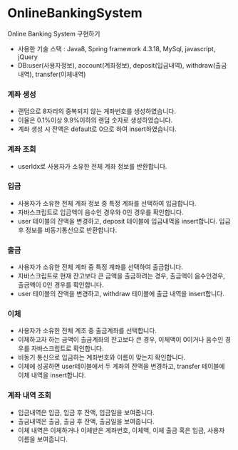 # OnlineBankingSystem
Online Banking System 구현하기

* 사용한 기술 스택 : Java8, Spring framework 4.3.18, MySql, javascript, jQuery
* DB:user(사용자정보), account(계좌정보), deposit(입금내역), withdraw(출금내역), transfer(이체내역)

### 계좌 생성 

* 랜덤으로 8자리의 중복되지 않는 계좌번호를 생성하였습니다. 
* 이율은 0.1%이상 9.9%이하의 랜덤 숫자로 생성하였습니다. 
* 계좌 생성 시 잔액은 default로 0으로 하여 insert하였습니다.

### 계좌 조회 
* userIdx로 사용자가 소유한 전체 계좌 정보를 반환합니다.

### 입금 
* 사용자가 소유한 전체 계좌 정보 중 특정 계좌를 선택하여 입금합니다. 
* 자바스크립트로 입금액이 음수인 경우와 0인 경우를 확인합니다. 
* user 테이블의 잔액을 변경하고, deposit 테이블에 입금내역을 insert합니다. 입금 후 정보를 비동기통신으로 반환합니다. 

### 출금 
* 사용자가 소유한 전체 계좌 중 특정 계좌를 선택하여 출금합니다. 
* 자바스크립트로 현재 잔고보다 큰 금액을 출금하려는 경우, 출금액이 음수인경우, 출금액이 0인 경우를 확인합니다.  
* user 테이블의 잔액을 변경하고, withdraw 테이블에 출금 내역을 insert합니다.

### 이체 
* 사용자가 소유한 전체 계조 중 출금계좌를 선택합니다. 
* 이체하고자 하는 금액이 출금계좌의 잔고보다 큰 경우, 이체액이 0이거나 음수인 경우를 자바스크립트로 확인합니다. 
* 비동기 통신으로 입금하는 계좌번호와 이름이 맞는지 확인합니다. 
* 이체에 성공하면 user테이블에서 두 계좌의 잔액을 변경하고, transfer 테이블에 이체 내역을 insert합니다.

### 계좌 내역 조회
* 입금내역은 입금, 입금 후 잔액, 입금일을 보여줍니다.
* 출금내역은 출금, 출금 후 잔액, 출금일을 보여줍니다. 
* 이체 내역은 이체하거나 이체받은 계좌번호, 이체액, 이체 출금 혹은 입금, 사용자 이름을 보여줍니다.
